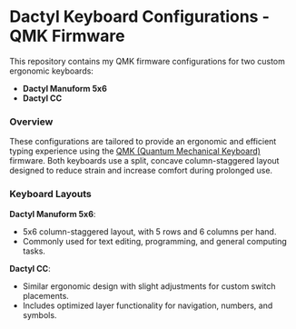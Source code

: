 # Dactyl Keyboard Configurations - QMK Firmware
This repository contains my QMK firmware configurations for two custom ergonomic keyboards:

-   **Dactyl Manuform 5x6**
-   **Dactyl CC**

### Overview

These configurations are tailored to provide an ergonomic and efficient typing experience using the [QMK (Quantum Mechanical Keyboard)](https://qmk.fm/) firmware. Both keyboards use a split, concave column-staggered layout designed to reduce strain and increase comfort during prolonged use.

### Keyboard Layouts
**Dactyl Manuform 5x6**:

-   5x6 column-staggered layout, with 5 rows and 6 columns per hand.
-   Commonly used for text editing, programming, and general computing tasks.

**Dactyl CC**:

-   Similar ergonomic design with slight adjustments for custom switch placements.
-   Includes optimized layer functionality for navigation, numbers, and symbols.

